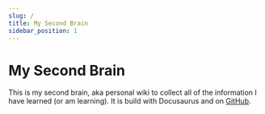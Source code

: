 ```yaml
---
slug: /
title: My Second Brain
sidebar_position: 1
---
```


# My Second Brain

This is my second brain, aka personal wiki to collect all of the information I have learned (or am learning). It is build with Docusaurus and on [GitHub](https://github.com/splemoine8/second-brain).


